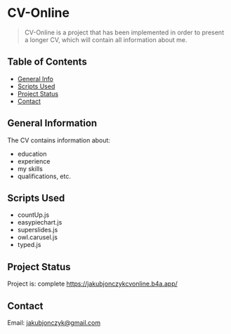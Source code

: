 # CV-Online
> CV-Online is a project that has been implemented in order to present a longer CV, which will contain all information about me.

## Table of Contents
* [General Info](#general-information)
* [Scripts Used](#Scripts-used)
* [Project Status](#project-status)
* [Contact](#contact)

## General Information
The CV contains information about:
- education
- experience 
- my skills
- qualifications, etc.

## Scripts Used
- countUp.js
- easypiechart.js
- superslides.js
- owl.carusel.js
- typed.js

## Project Status
Project is: complete
https://jakubjonczykcvonline.b4a.app/

## Contact
Email: jakubjonczyk@gmail.com
